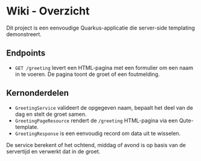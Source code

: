 # Wiki - Overzicht

Dit project is een eenvoudige Quarkus-applicatie die server-side templating demonstreert.

## Endpoints

- `GET /greeting` levert een HTML-pagina met een formulier om een naam in te voeren. De pagina toont de groet of een foutmelding.

## Kernonderdelen

- `GreetingService` valideert de opgegeven naam, bepaalt het deel van de dag en stelt de groet samen.
- `GreetingPageResource` rendert de `/greeting` HTML-pagina via een Qute-template.
- `GreetingResponse` is een eenvoudig record om data uit te wisselen.

De service berekent of het ochtend, middag of avond is op basis van de servertijd en verwerkt dat in de groet.
